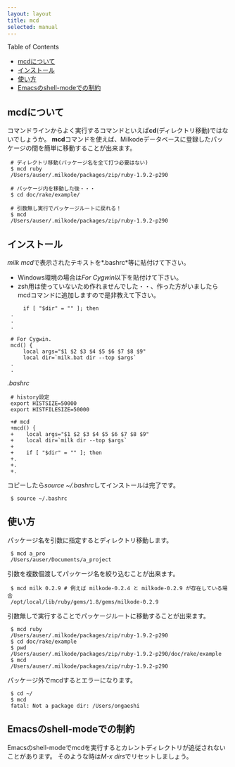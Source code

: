 ```yaml
---
layout: layout
title: mcd
selected: manual
---
```

Table of Contents

-   [mcdについて](#mcd)
-   [インストール](#)
-   [使い方](#-2)
-   [Emacsのshell-modeでの制約](#Emacsshellmode)

mcdについて
---------------------------------------------------------------------------------

コマンドラインからよく実行するコマンドといえば**cd**(ディレクトリ移動)ではないでしょうか。
**mcd**コマンドを使えば、Milkodeデータベースに登録したパッケージの間を簡単に移動することが出来ます。

     # ディレクトリ移動(パッケージ名を全て打つ必要はない)
     $ mcd ruby
     /Users/auser/.milkode/packages/zip/ruby-1.9.2-p290
     
     # パッケージ内を移動した後・・・
     $ cd doc/rake/example/
     
     # 引数無し実行でパッケージルートに戻れる！
     $ mcd
     /Users/auser/.milkode/packages/zip/ruby-1.9.2-p290

インストール
-------------------------------------------------------------------------------

*milk mcd*で表示されたテキストを*.bashrc*等に貼付けて下さい。

-   Windows環境の場合は*For Cygwin*以下を貼付けて下さい。
-   zsh用は使っていないため作れませんでした・・、作った方がいましたらmcdコマンドに追加しますので是非教えて下さい。

<!-- -->

         if [ "$dir" = "" ]; then
     .
     .
     .
      
     # For Cygwin.
     mcd() {
         local args="$1 $2 $3 $4 $5 $6 $7 $8 $9"
         local dir=`milk.bat dir --top $args`
     .
     .

*.bashrc*

     # history設定
     export HISTSIZE=50000
     export HISTFILESIZE=50000
     
     +# mcd
     +mcd() {
     +    local args="$1 $2 $3 $4 $5 $6 $7 $8 $9"
     +    local dir=`milk dir --top $args`
     + 
     +    if [ "$dir" = "" ]; then
     +.
     +.
     +.

コピーしたら*source \~/.bashrc*してインストールは完了です。

     $ source ~/.bashrc 

使い方
---------------------------------------------------------------------------

パッケージ名を引数に指定するとディレクトリ移動します。

     $ mcd a_pro
     /Users/auser/Documents/a_project

引数を複数個渡してパッケージ名を絞り込むことが出来ます。

     $ mcd milk 0.2.9 # 例えば milkode-0.2.4 と milkode-0.2.9 が存在している場合
     /opt/local/lib/ruby/gems/1.8/gems/milkode-0.2.9

引数無しで実行することでパッケージルートに移動することが出来ます。

     $ mcd ruby
     /Users/auser/.milkode/packages/zip/ruby-1.9.2-p290
     $ cd doc/rake/example
     $ pwd
     /Users/auser/.milkode/packages/zip/ruby-1.9.2-p290/doc/rake/example
     $ mcd
     /Users/auser/.milkode/packages/zip/ruby-1.9.2-p290

パッケージ外でmcdするとエラーになります。

     $ cd ~/
     $ mcd 
     fatal: Not a package dir: /Users/ongaeshi

Emacsのshell-modeでの制約
----------------------------------------------------------------------------------------------------------

Emacsのshell-modeでmcdを実行するとカレントディレクトリが追従されないことがあります。
そのような時は*M-x dirs*でリセットしましょう。
